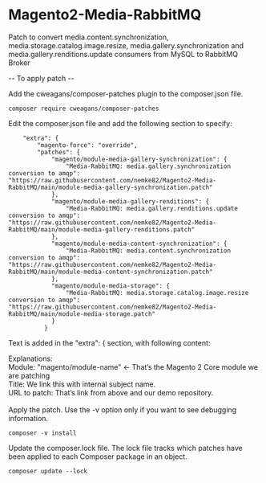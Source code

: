# Magento2-Media-RabbitMQ
Patch to convert media.content.synchronization, media.storage.catalog.image.resize, media.gallery.synchronization and media.gallery.renditions.update consumers from MySQL to RabbitMQ Broker

-- To apply patch --

Add the cweagans/composer-patches plugin to the composer.json file.
```
composer require cweagans/composer-patches
```

Edit the composer.json file and add the following section to specify:
```
    "extra": {
        "magento-force": "override",
        "patches": {
            "magento/module-media-gallery-synchronization": {
                "Media-RabbitMQ: media.gallery.synchronization conversion to amqp": "https://raw.githubusercontent.com/nemke82/Magento2-Media-RabbitMQ/main/module-media-gallery-synchronization.patch"
            },
            "magento/module-media-gallery-renditions": {
                "Media-RabbitMQ: media.gallery.renditions.update conversion to amqp": "https://raw.githubusercontent.com/nemke82/Magento2-Media-RabbitMQ/main/module-media-gallery-renditions.patch"
            },
            "magento/module-media-content-synchronization": {
                "Media-RabbitMQ: media.content.synchronization conversion to amqp": "https://raw.githubusercontent.com/nemke82/Magento2-Media-RabbitMQ/main/module-media-content-synchronization.patch"
            },
            "magento/module-media-storage": {
                "Media-RabbitMQ: media.storage.catalog.image.resize conversion to amqp": "https://raw.githubusercontent.com/nemke82/Magento2-Media-RabbitMQ/main/module-media-storage.patch"
            }
          }    
```
Text is added in the "extra": { section, with following content:

Explanations: <BR>
Module: "magento/module-name"   ← That’s the Magento 2 Core module we are patching <BR>
Title: We link this with internal subject name. <BR>
URL to patch: That’s link from above and our demo repository. <BR>
<BR>
Apply the patch. Use the -v option only if you want to see debugging information.
```
composer -v install
```

Update the composer.lock file. The lock file tracks which patches have been applied to each  Composer package in an object.
```
composer update --lock
```
